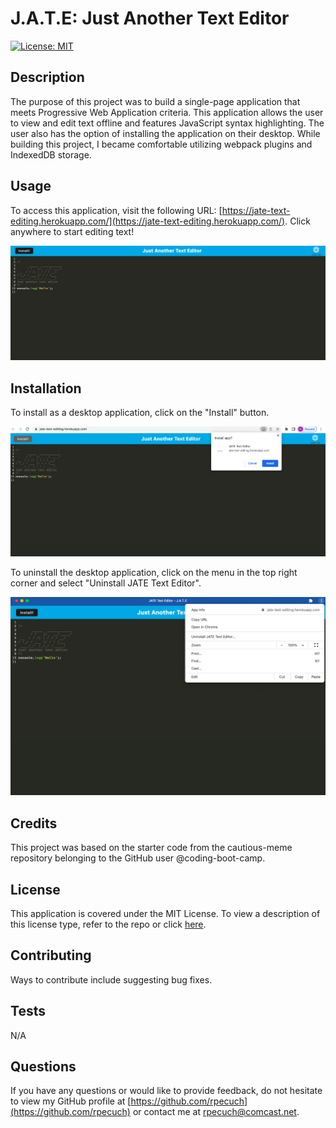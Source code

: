 # J.A.T.E: Just Another Text Editor

  [![License: MIT](https://img.shields.io/badge/License-MIT-yellow.svg)](https://opensource.org/licenses/MIT)

  ## Description

The purpose of this project was to build a single-page application that meets Progressive Web Application criteria. This application allows the user to view and edit text offline and features JavaScript syntax highlighting. The user also has the option of installing the application on their desktop. While building this project, I became comfortable utilizing webpack plugins and IndexedDB storage.


  ## Usage

  To access this application, visit the following URL: [https://jate-text-editing.herokuapp.com/](https://jate-text-editing.herokuapp.com/). Click anywhere to start editing text!

  ![homepage of application](./images-readme/homepage.png)

 ## Installation

  To install as a desktop application, click on the "Install" button.

 ![install application](./images-readme/install.png)

 To uninstall the desktop application, click on the menu in the top right corner and select "Uninstall JATE Text Editor".

 ![uninstall application](./images-readme/uninstall.png)

  ## Credits

This project was based on the starter code from the cautious-meme repository belonging to the GitHub user @coding-boot-camp.

  ## License

  This application is covered under the MIT License.
  To view a description of this license type, refer to the repo or click [here](https://opensource.org/licenses/MIT).

  ## Contributing

  Ways to contribute include suggesting bug fixes.
  
  ## Tests

  N/A

  ## Questions

  If you have any questions or would like to provide feedback, do not hesitate to view my GitHub profile at [https://github.com/rpecuch](https://github.com/rpecuch) or contact me at rpecuch@comcast.net.